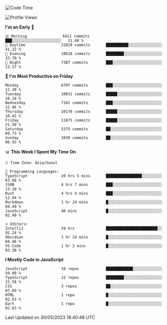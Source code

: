 <!--START_SECTION:waka-->
![Code Time](http://img.shields.io/badge/Code%20Time-4%2C959%20hrs%209%20mins-blue)

![Profile Views](http://img.shields.io/badge/Profile%20Views-0-blue)

**I'm an Early 🐤** 

```text
🌞 Morning                6411 commits        ███░░░░░░░░░░░░░░░░░░░░░░   11.60 % 
🌆 Daytime                22829 commits       ██████████░░░░░░░░░░░░░░░   41.32 % 
🌃 Evening                18618 commits       ████████░░░░░░░░░░░░░░░░░   33.70 % 
🌙 Night                  7387 commits        ███░░░░░░░░░░░░░░░░░░░░░░   13.37 % 
```
📅 **I'm Most Productive on Friday** 

```text
Monday                   6797 commits        ███░░░░░░░░░░░░░░░░░░░░░░   12.30 % 
Tuesday                  10031 commits       █████░░░░░░░░░░░░░░░░░░░░   18.16 % 
Wednesday                7161 commits        ███░░░░░░░░░░░░░░░░░░░░░░   12.96 % 
Thursday                 10176 commits       █████░░░░░░░░░░░░░░░░░░░░   18.42 % 
Friday                   11875 commits       █████░░░░░░░░░░░░░░░░░░░░   21.50 % 
Saturday                 5375 commits        ██░░░░░░░░░░░░░░░░░░░░░░░   09.73 % 
Sunday                   3830 commits        ██░░░░░░░░░░░░░░░░░░░░░░░   06.93 % 
```


📊 **This Week I Spent My Time On** 

```text
🕑︎ Time Zone: Asia/Seoul

💬 Programming Languages: 
TypeScript               20 hrs 5 mins       ████████████████░░░░░░░░░   63.88 % 
JSON                     4 hrs 7 mins        ███░░░░░░░░░░░░░░░░░░░░░░   13.10 % 
Rust                     4 hrs 4 mins        ███░░░░░░░░░░░░░░░░░░░░░░   12.94 % 
Markdown                 1 hr 24 mins        █░░░░░░░░░░░░░░░░░░░░░░░░   04.49 % 
JavaScript               46 mins             █░░░░░░░░░░░░░░░░░░░░░░░░   02.49 % 

🔥 Editors: 
IntelliJ                 29 hrs              ███████████████████████░░   92.24 % 
Obsidian                 1 hr 24 mins        █░░░░░░░░░░░░░░░░░░░░░░░░   04.46 % 
VS Code                  1 hr 2 mins         █░░░░░░░░░░░░░░░░░░░░░░░░   03.30 % 
```

**I Mostly Code in JavaScript** 

```text
JavaScript               19 repos            ████████████░░░░░░░░░░░░░   50.00 % 
TypeScript               12 repos            ████████░░░░░░░░░░░░░░░░░   31.58 % 
CSS                      3 repos             ██░░░░░░░░░░░░░░░░░░░░░░░   07.89 % 
HTML                     1 repo              █░░░░░░░░░░░░░░░░░░░░░░░░   02.63 % 
Dart                     1 repo              █░░░░░░░░░░░░░░░░░░░░░░░░   02.63 % 
```




 Last Updated on 30/05/2023 18:40:49 UTC
<!--END_SECTION:waka-->
